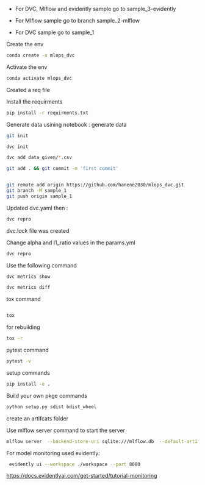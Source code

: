 
- For DVC, Mlflow and evidently sample go to sample_3-evidently

- For Mlflow sample go to branch sample_2-mlflow

- For DVC sample  go to sample_1



Create the env

```bash
conda create -n mlops_dvc
```
Activate the env

```bash
conda activate mlops_dvc
```
Created a req file

Install the requirments

```bash
pip install -r requirments.txt
```

Generate data usining notebook : generate data


```bash
git init

dvc init

dvc add data_given/*.csv

git add . && git commit -m 'first commit'


git remote add origin https://github.com/hanene2030/mlops_dvc.git
git branch -M sample_1
git push origin sample_1

```


Updated dvc.yaml then :

```bash
dvc repro
```

dvc.lock file was created


Change alpha and l1_ratio values in the params.yml 
```bash
dvc repro

```

Use the following command

```bash
dvc metrics show

```

```bash
dvc metrics diff

```

tox command 
```bash

tox
```

for rebuilding
```bash
tox -r
```

pytest command
```bash 
pytest -v
```

setup commands 

```bash 
pip install -e .
```


Build your own pkge commands 

```bash 
python setup.py sdist bdist_wheel
```

create an artifcats folder 

Use mlflow server command to start the server 


```bash
mlflow server  --backend-store-uri sqlite:///mlflow.db  --default-artifact-root ./artifacts  --host 0.0.0.0 -p 1234
```


For model monitoring used evidently:
```bash
 evidently ui --workspace ./workspace --port 8080
``````

https://docs.evidentlyai.com/get-started/tutorial-monitoring



